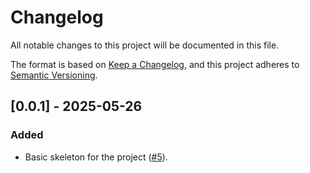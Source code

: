 # Changelog

All notable changes to this project will be documented in this file.

The format is based on [Keep a Changelog](https://keepachangelog.com/en/1.1.0/), and this project adheres to [Semantic Versioning](https://semver.org/spec/v2.0.0.html).

## [0.0.1] - 2025-05-26

### Added

- Basic skeleton for the project ([#5](https://github.com/DuguidLab/drim2p/pull/5)).

